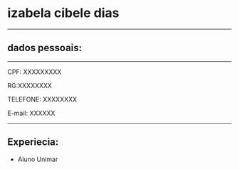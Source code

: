 
# izabela cibele dias
---
## dados pessoais:

---

CPF: XXXXXXXXX

RG:XXXXXXXX

TELEFONE: XXXXXXXX

E-mail: XXXXXX

---

## Experiecia:

- Aluno Unimar